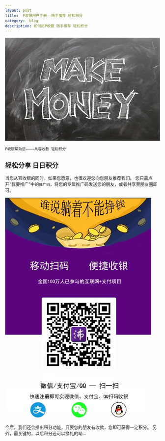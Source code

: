 ```yaml
---
layout: post
title:  P收银用户手册--随手推荐 轻松积分
category:  blog
description: 如何用P收银 随手推荐 轻松积分
---
```

![MakeMoney](/images/makemoney.jpg)

`P收银帮助您————从容收款 轻松积分`

## 轻松分享 日日积分
当您从容收银的同时，如果您愿意，也很欢迎您向您朋友推荐我们。
您只需点开“我要推广”中的`推广码`，将您的专属推广码发送您的朋友，或者共享至朋友圈即可。

![tuiguang](/images/170302-shoukuan/tuiguang.jpg)    

今后，我们还会推出积分功能，只要您的朋友有收款，您即可获得一定积分。
另外，最关键的，以后积分还可以换礼的呦...


